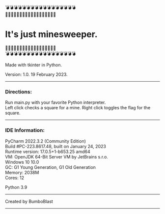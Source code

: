 💣💣💣💣💣💣💣💣💣💣💣💣💣💣💣💣💣<br>
🚩🚩🚩🚩🚩🚩🚩🚩🚩🚩🚩🚩🚩🚩🚩🚩🚩🚩<br> 
# It's just minesweeper.<br>
🚩🚩🚩🚩🚩🚩🚩🚩🚩🚩🚩🚩🚩🚩🚩🚩🚩🚩<br>
💣💣💣💣💣💣💣💣💣💣💣💣💣💣💣💣💣<br>

<p> Made with tkinter in Python.
<p> Version: 1.0. 19 February 2023.

--------------------------------------------

### Directions:
Run main.py with your favorite Python interpreter.<br>
Left click checks a square for a mine. Right click toggles the flag for the square.

--------------------------------------------
### IDE Information:
PyCharm 2022.3.2 (Community Edition)<br>
Build #PC-223.8617.48, built on January 24, 2023<br>
Runtime version: 17.0.5+1-b653.25 amd64<br>
VM: OpenJDK 64-Bit Server VM by JetBrains s.r.o.<br>
Windows 10 10.0<br>
GC: G1 Young Generation, G1 Old Generation<br>
Memory: 2038M<br>
Cores: 12<br>

Python 3.9

--------------------------------------------
Created by BumboBlast

--------------------------------------------

